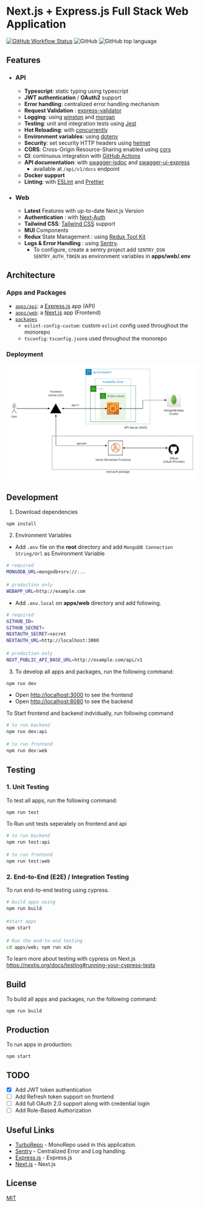 # Next.js + Express.js Full Stack Web Application


[![GitHub Workflow Status](https://img.shields.io/github/actions/workflow/status/tharindure/node-express-nextjs-fullstack/test.yml?label=Test&logo=github&style=for-the-badge&labelColor=000)](https://github.com/tharinduRE/node-express-nextjs-fullstack/actions/workflows/test.yml)
![GitHub](https://img.shields.io/github/license/tharindure/node-express-nextjs-fullstack?style=for-the-badge&labelColor=000)
![GitHub top language](https://img.shields.io/github/languages/top/tharindure/node-express-nextjs-fullstack?logo=typescript&style=for-the-badge&labelColor=000)

<!-- ![Next.js](https://img.shields.io/badge/Next-20232A?style=for-the-badge&logo=next.js)
![Express.js](https://img.shields.io/badge/express-20232A?style=for-the-badge&logo=express)
![Mongo](https://img.shields.io/badge/mongodb-20232A?style=for-the-badge&logo=mongodb)
![Redux](https://img.shields.io/badge/redux-20232A?style=for-the-badge&logo=redux)
![Turborepo](https://img.shields.io/badge/turborepo-20232A?style=for-the-badge&logo=turborepo)
![typescript](https://img.shields.io/badge/typescript-20232A?style=for-the-badge&logo=typescript)
![jest](https://img.shields.io/badge/jest-20232A?style=for-the-badge&logo=jest)
![cypress](https://img.shields.io/badge/cypress-20232A?style=for-the-badge&logo=cypress) -->


## Features
- ### API
  - **Typescript**: static typing using typescript
  - **JWT authentication** /  **OAuth2**  support
  - **Error handling**: centralized error handling mechanism
  - **Request Validation** : [express-validator](https://github.com/express-validator/express-validator)
  - **Logging**: using [winston](https://github.com/winstonjs/winston) and [morgan](https://github.com/expressjs/morgan)
  - **Testing**: unit and integration tests using [Jest](https://jestjs.io)
  - **Hot Reloading**: with [concurrently](https://github.com/open-cli-tools/concurrently)
  - **Environment variables**: using [dotenv](https://github.com/motdotla/dotenv)
  - **Security**: set security HTTP headers using [helmet](https://helmetjs.github.io)
  - **CORS**: Cross-Origin Resource-Sharing enabled using [cors](https://github.com/expressjs/cors)
  - **CI**: continuous integration with [GitHub Actions](https://github.com/features/actions)
  - **API documentation**: with [swagger-jsdoc](https://github.com/Surnet/swagger-jsdoc) and [swagger-ui-express](https://github.com/scottie1984/swagger-ui-express)  
    - available at `/api/v1/docs` endpoint
  - **Docker support**
  - **Linting**: with [ESLint](https://eslint.org) and [Prettier](https://prettier.io)

- ### Web
  - **Latest** Features with up-to-date Next.js Version
  - **Authentication** :  with [Next-Auth](https://github.com/nextauthjs/next-auth)
  - **Tailwind CSS**: [Tailwind CSS](https://tailwindcss.com/) support
  - **MUI** Components
  - **Redux** State Management : using [Redux Tool Kit](https://redux-toolkit.js.org/) 
  - **Logs & Error Handling** : using [Sentry](https://sentry.io/). 
    - To configure, create a sentry project add `SENTRY_DSN` `SENTRY_AUTH_TOKEN` as environment variables in **apps/web/.env**

## Architecture

### Apps and Packages

- [`apps/api`](./apps/api): a [Express.js](https://expressjs.com/) app (API)
- [`apps/web`](./apps/web): a [Next.js](https://nextjs.org/) app (Frontend)
- [`packages`](./packages)
  - `eslint-config-custom`: custom `eslint` config used throughout the monorepo
  - `tsconfig`: `tsconfig.json`s used throughout the monorepo
### Deployment
![architecture](./docs/architecture-2.png)
## Development

1. Download dependencies
```shell
npm install
```

2. Environment Variables
  - Add `.env` file on the **root** directory and add `MongoDB Connection String/Url` as Environment Variable

  ```bash
  # required
  MONGODB_URL=mongodb+srv://...

  # production only
  WEBAPP_URL=http://example.com
  ```
  - Add `.env.local` on **apps/web** directory and add following.

  ```bash
  # required
  GITHUB_ID=
  GITHUB_SECRET=
  NEXTAUTH_SECRET=secret
  NEXTAUTH_URL=http://localhost:3000

  # production only
  NEXT_PUBLIC_API_BASE_URL=http://example.com/api/v1
  ```

3. To develop all apps and packages, run the following command:

```
npm run dev
```
- Open [http://localhost:3000](http://localhost:3000) to see the frontend
- Open [http://localhost:8080](http://localhost:8080) to see the backend

To Start frontend and backend indvidually, run following command

```bash
# to run backend
npm run dev:api

# to run frontend
npm run dev:web
```

## Testing

### 1. Unit Testing
To test all apps, run the following command:

```
npm run test
```

To Run unit tests seperately on frontend and api

```bash
# to run backend
npm run test:api

# to run frontend
npm run test:web
```

### 2. End-to-End (E2E) / Integration Testing

To run end-to-end testing using cypress. 
```bash
# build apps using 
npm run build

#start apps
npm start

# Run the end-to-end testing
cd apps/web; npm run e2e
```
To learn more about testing with cypress on Next.js https://nextjs.org/docs/testing#running-your-cypress-tests

## Build

To build all apps and packages, run the following command:

```
npm run build
```

## Production

To run apps in production:

```
npm start
```

## TODO
- [x] Add JWT token authentication 
- [ ] Add Refresh token support on frontend
- [ ] Add full OAuth 2.0 support along with credential login
- [ ] Add Role-Based Authorization

## Useful Links

- [TurboRepo](https://turbo.build/) - MonoRepo used in this application.
- [Sentry](https://sentry.io/) - Centralized Error and Log handling.
- [Express.js](https://expressjs.com/) - Express.js
- [Next.js](https://nextjs.org/) - Next.js

## License

[MIT](LICENSE)